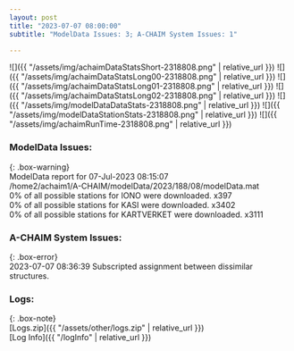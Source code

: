 ```yaml
---
layout: post
title: "2023-07-07 08:00:00"
subtitle: "ModelData Issues: 3; A-CHAIM System Issues: 1"

---
```


![]({{ "/assets/img/achaimDataStatsShort-2318808.png" | relative_url }})
![]({{ "/assets/img/achaimDataStatsLong00-2318808.png" | relative_url }})
![]({{ "/assets/img/achaimDataStatsLong01-2318808.png" | relative_url }})
![]({{ "/assets/img/achaimDataStatsLong02-2318808.png" | relative_url }})
![]({{ "/assets/img/modelDataDataStats-2318808.png" | relative_url }})
![]({{ "/assets/img/modelDataStationStats-2318808.png" | relative_url }})
![]({{ "/assets/img/achaimRunTime-2318808.png" | relative_url }})


### ModelData Issues:  
  
{: .box-warning}  
 ModelData report for 07-Jul-2023 08:15:07   
 /home2/achaim1/A-CHAIM/modelData/2023/188/08/modelData.mat   
 0% of all possible stations for IONO were downloaded. x397   
 0% of all possible stations for KASI were downloaded. x3402   
 0% of all possible stations for KARTVERKET were downloaded. x3111   
  
### A-CHAIM System Issues:  
  
{: .box-error}  
2023-07-07 08:36:39 Subscripted assignment between dissimilar structures.  

### Logs:  
  
{: .box-note}  
[Logs.zip]({{ "/assets/other/logs.zip" | relative_url }})  
[Log Info]({{ "/logInfo" | relative_url }})  
